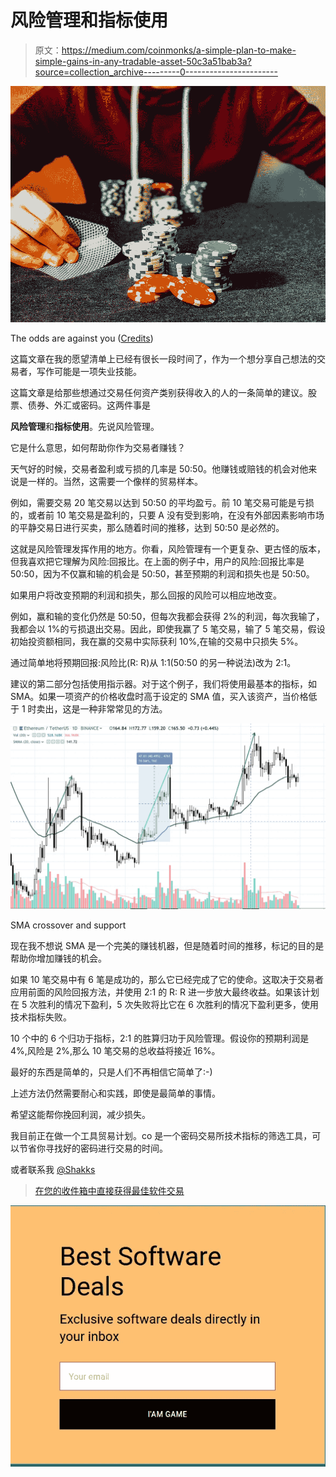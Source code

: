 # 风险管理和指标使用

> 原文：<https://medium.com/coinmonks/a-simple-plan-to-make-simple-gains-in-any-tradable-asset-50c3a51bab3a?source=collection_archive---------0----------------------->

![](img/1d292decbe3aa09cfc8df85c1c15caaf.png)

The odds are against you ([Credits](https://unsplash.com/photos/vBpd607jLXs))

这篇文章在我的愿望清单上已经有很长一段时间了，作为一个想分享自己想法的交易者，写作可能是一项失业技能。

这篇文章是给那些想通过交易任何资产类别获得收入的人的一条简单的建议。股票、债券、外汇或密码。这两件事是

**风险管理**和**指标使用**。先说风险管理。

它是什么意思，如何帮助你作为交易者赚钱？

天气好的时候，交易者盈利或亏损的几率是 50:50。他赚钱或赔钱的机会对他来说是一样的。当然，这需要一个像样的贸易样本。

例如，需要交易 20 笔交易以达到 50:50 的平均盈亏。前 10 笔交易可能是亏损的，或者前 10 笔交易是盈利的，只要 A 没有受到影响，在没有外部因素影响市场的平静交易日进行买卖，那么随着时间的推移，达到 50:50 是必然的。

这就是风险管理发挥作用的地方。你看，风险管理有一个更复杂、更古怪的版本，但我喜欢把它理解为风险:回报比。在上面的例子中，用户的风险:回报比率是 50:50，因为不仅赢和输的机会是 50:50，甚至预期的利润和损失也是 50:50。

如果用户将改变预期的利润和损失，那么回报的风险可以相应地改变。

例如，赢和输的变化仍然是 50:50，但每次我都会获得 2%的利润，每次我输了，我都会以 1%的亏损退出交易。因此，即使我赢了 5 笔交易，输了 5 笔交易，假设初始投资额相同，我在赢的交易中实际获利 10%,在输的交易中只损失 5%。

通过简单地将预期回报:风险比(R: R)从 1:1(50:50 的另一种说法)改为 2:1。

建议的第二部分包括使用指示器。对于这个例子，我们将使用最基本的指标，如 SMA。如果一项资产的价格收盘时高于设定的 SMA 值，买入该资产，当价格低于 1 时卖出，这是一种非常常见的方法。

![](img/5773e36036ee9d3fc95c3edbbf7fbf23.png)

SMA crossover and support

现在我不想说 SMA 是一个完美的赚钱机器，但是随着时间的推移，标记的目的是帮助你增加赚钱的机会。

如果 10 笔交易中有 6 笔是成功的，那么它已经完成了它的使命。这取决于交易者应用前面的风险回报方法，并使用 2:1 的 R: R 进一步放大最终收益。如果该计划在 5 次胜利的情况下盈利，5 次失败将比它在 6 次胜利的情况下盈利更多，使用技术指标失败。

10 个中的 6 个归功于指标，2:1 的胜算归功于风险管理。假设你的预期利润是 4%,风险是 2%,那么 10 笔交易的总收益将接近 16%。

最好的东西是简单的，只是人们不再相信它简单了:-)

上述方法仍然需要耐心和实践，即使是最简单的事情。

希望这能帮你挽回利润，减少损失。

我目前正在做一个工具贸易计划。co 是一个密码交易所技术指标的筛选工具，可以节省你寻找好的密码进行交易的时间。

或者联系我 [@Shakks](https://twitter.com/shakks)

> [在您的收件箱中直接获得最佳软件交易](https://coincodecap.com/?utm_source=coinmonks)

[![](img/7c0b3dfdcbfea594cc0ae7d4f9bf6fcb.png)](https://coincodecap.com/?utm_source=coinmonks)